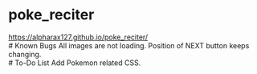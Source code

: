 # poke_reciter
https://alpharax127.github.io/poke_reciter/
<br> # Known Bugs
All images are not loading.
Position of NEXT button keeps changing.
<br> # To-Do List
Add Pokemon related CSS.

